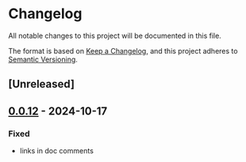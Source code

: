 # Changelog

All notable changes to this project will be documented in this file.

The format is based on [Keep a Changelog](https://keepachangelog.com/en/1.0.0/),
and this project adheres to [Semantic Versioning](https://semver.org/spec/v2.0.0.html).

## [Unreleased]

## [0.0.12](https://github.com/joshka/webfinger-rs/compare/webfinger-rs-v0.0.11...webfinger-rs-v0.0.12) - 2024-10-17

### Fixed

- links in doc comments
